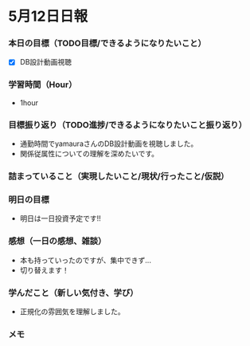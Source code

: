 # 5月12日日報

### **本日の目標（TODO目標/できるようになりたいこと）**
- [x] DB設計動画視聴

### **学習時間（Hour）**
- 1hour

### **目標振り返り（TODO進捗/できるようになりたいこと振り返り）**
- 通勤時間でyamauraさんのDB設計動画を視聴しました。
- 関係従属性についての理解を深めたいです。

### **詰まっていること（実現したいこと/現状/行ったこと/仮説）**

### **明日の目標**
- 明日は一日投資予定です!!

### **感想（一日の感想、雑談）**
- 本も持っていったのですが、集中できず...
- 切り替えます！

### **学んだこと（新しい気付き、学び）**
- 正規化の雰囲気を理解しました。

### **メモ**
[](URL) 

